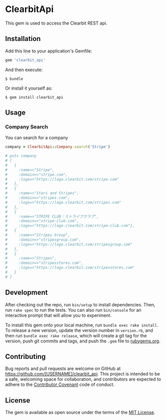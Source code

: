 # ClearbitApi

This gem is used to access the Clearbit REST api.

## Installation

Add this line to your application's Gemfile:

```ruby
gem 'clearbit_api'
```

And then execute:

    $ bundle

Or install it yourself as:

    $ gem install clearbit_api

## Usage

### Company Search

You can search for a company

```ruby
company = ClearbitApi::Company.search('Stripe')

# puts company
# [
#   {
#     :name=>"Stripe",
#     :domain=>"stripe.com",
#     :logo=>"https://logo.clearbit.com/stripe.com"
#   },
#   {
#     :name=>"Stars and Stripes",
#     :domain=>"stripes.com",
#     :logo=>"https://logo.clearbit.com/stripes.com"
#   },
#   {
#     :name=>"STRIPE CLUB｜ストライプクラブ",
#     :domain=>"stripe-club.com",
#     :logo=>"https://logo.clearbit.com/stripe-club.com"},
#   {
#     :name=>"Stripes Group",
#     :domain=>"stripesgroup.com",
#     :logo=>"https://logo.clearbit.com/stripesgroup.com"
#   },
#   {
#     :name=>"Stripes",
#     :domain=>"stripesstores.com",
#     :logo=>"https://logo.clearbit.com/stripesstores.com"
#   }
# ]
```

## Development

After checking out the repo, run `bin/setup` to install dependencies. Then, run `rake spec` to run the tests. You can also run `bin/console` for an interactive prompt that will allow you to experiment.

To install this gem onto your local machine, run `bundle exec rake install`. To release a new version, update the version number in `version.rb`, and then run `bundle exec rake release`, which will create a git tag for the version, push git commits and tags, and push the `.gem` file to [rubygems.org](https://rubygems.org).

## Contributing

Bug reports and pull requests are welcome on GitHub at https://github.com/[USERNAME]/clearbit_api. This project is intended to be a safe, welcoming space for collaboration, and contributors are expected to adhere to the [Contributor Covenant](http://contributor-covenant.org) code of conduct.


## License

The gem is available as open source under the terms of the [MIT License](http://opensource.org/licenses/MIT).
